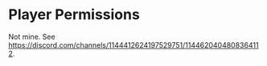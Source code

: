 # Player Permissions

Not mine. See https://discord.com/channels/1144412624197529751/1144620404808364112.